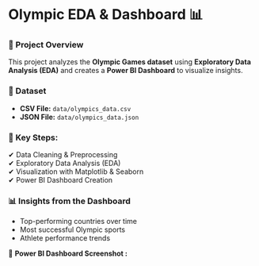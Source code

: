 # Olympic EDA & Dashboard 📊  

### 📌 Project Overview  
This project analyzes the **Olympic Games dataset** using **Exploratory Data Analysis (EDA)** and creates a **Power BI Dashboard** to visualize insights.  

### 📂 Dataset  
- **CSV File:** `data/olympics_data.csv`  
- **JSON File:** `data/olympics_data.json`  

### 🔹 Key Steps:  
✔ Data Cleaning & Preprocessing  
✔ Exploratory Data Analysis (EDA)  
✔ Visualization with Matplotlib & Seaborn  
✔ Power BI Dashboard Creation  

### 📊 Insights from the Dashboard  
- Top-performing countries over time  
- Most successful Olympic sports  
- Athlete performance trends  

🔗 **Power BI Dashboard Screenshot :**  
